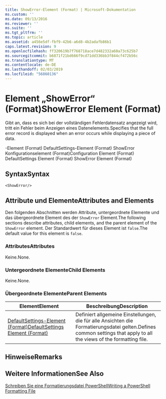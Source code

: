 ```yaml
---
title: ShowError-Element (Format) | Microsoft-Dokumentation
ms.custom: ''
ms.date: 09/13/2016
ms.reviewer: ''
ms.suite: ''
ms.tgt_pltfrm: ''
ms.topic: article
ms.assetid: a456e5df-fbf9-42b6-a6d8-4b2adafb86b1
caps.latest.revision: 9
ms.openlocfilehash: ff320619b7f768718ace7d482332a60a73c625b7
ms.sourcegitcommit: b6871f21bd666f9cd71dd336bb3f844cf472b56c
ms.translationtype: MT
ms.contentlocale: de-DE
ms.lasthandoff: 02/03/2019
ms.locfileid: "56860136"
---
```

# <a name="showerror-element-format"></a><span data-ttu-id="568c8-102">Element „ShowError“ (Format)</span><span class="sxs-lookup"><span data-stu-id="568c8-102">ShowError Element (Format)</span></span>

<span data-ttu-id="568c8-103">Gibt an, dass es sich bei der vollständigen Fehlerdatensatz angezeigt wird, tritt ein Fehler beim Anzeigen eines Datenelements.</span><span class="sxs-lookup"><span data-stu-id="568c8-103">Specifies that the full error record is displayed when an error occurs while displaying a piece of data.</span></span>

<span data-ttu-id="568c8-104">-Element (Format) DefaultSettings-Element (Format) ShowError Konfigurationselement (Format)</span><span class="sxs-lookup"><span data-stu-id="568c8-104">Configuration Element (Format) DefaultSettings Element (Format) ShowError Element (Format)</span></span>

## <a name="syntax"></a><span data-ttu-id="568c8-105">Syntax</span><span class="sxs-lookup"><span data-stu-id="568c8-105">Syntax</span></span>

```scr
<ShowError/>
```

## <a name="attributes-and-elements"></a><span data-ttu-id="568c8-106">Attribute und Elemente</span><span class="sxs-lookup"><span data-stu-id="568c8-106">Attributes and Elements</span></span>

<span data-ttu-id="568c8-107">Den folgenden Abschnitten werden Attribute, untergeordnete Elemente und das übergeordnete Element des der `ShowError` Element.</span><span class="sxs-lookup"><span data-stu-id="568c8-107">The following sections describe attributes, child elements, and the parent element of the `ShowError` element.</span></span> <span data-ttu-id="568c8-108">Der Standardwert für dieses Element ist `false`.</span><span class="sxs-lookup"><span data-stu-id="568c8-108">The default value for this element is `false`.</span></span>

### <a name="attributes"></a><span data-ttu-id="568c8-109">Attributes</span><span class="sxs-lookup"><span data-stu-id="568c8-109">Attributes</span></span>

<span data-ttu-id="568c8-110">Keine.</span><span class="sxs-lookup"><span data-stu-id="568c8-110">None.</span></span>

### <a name="child-elements"></a><span data-ttu-id="568c8-111">Untergeordnete Elemente</span><span class="sxs-lookup"><span data-stu-id="568c8-111">Child Elements</span></span>

<span data-ttu-id="568c8-112">Keine.</span><span class="sxs-lookup"><span data-stu-id="568c8-112">None.</span></span>

### <a name="parent-elements"></a><span data-ttu-id="568c8-113">Übergeordnete Elemente</span><span class="sxs-lookup"><span data-stu-id="568c8-113">Parent Elements</span></span>

|<span data-ttu-id="568c8-114">Element</span><span class="sxs-lookup"><span data-stu-id="568c8-114">Element</span></span>|<span data-ttu-id="568c8-115">Beschreibung</span><span class="sxs-lookup"><span data-stu-id="568c8-115">Description</span></span>|
|-------------|-----------------|
|[<span data-ttu-id="568c8-116">DefaultSettings-Element (Format)</span><span class="sxs-lookup"><span data-stu-id="568c8-116">DefaultSettings Element (Format)</span></span>](./defaultsettings-element-format.md)|<span data-ttu-id="568c8-117">Definiert allgemeine Einstellungen, die für alle Ansichten die Formatierungsdatei gelten.</span><span class="sxs-lookup"><span data-stu-id="568c8-117">Defines common settings that apply to all the views of the formatting file.</span></span>|

## <a name="remarks"></a><span data-ttu-id="568c8-118">Hinweise</span><span class="sxs-lookup"><span data-stu-id="568c8-118">Remarks</span></span>

## <a name="see-also"></a><span data-ttu-id="568c8-119">Weitere Informationen</span><span class="sxs-lookup"><span data-stu-id="568c8-119">See Also</span></span>

[<span data-ttu-id="568c8-120">Schreiben Sie eine Formatierungsdatei PowerShell</span><span class="sxs-lookup"><span data-stu-id="568c8-120">Writing a PowerShell Formatting File</span></span>](./writing-a-powershell-formatting-file.md)
